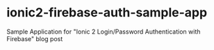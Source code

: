 # ionic2-firebase-auth-sample-app
Sample Application for "Ionic 2 Login/Password Authentication with Firebase" blog post
